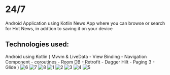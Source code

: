 # 24/7
Android Application using Kotlin News App where you can browse or search for Hot News, in addtion to saving it on your device
## Technologies used:
Android using Kotlin
( Mvvm & LiveData - View Binding - Navigation Component - coroutines - Room DB - Retrofit - Dagger Hilt - Paging 3 - Glide )
![6](https://user-images.githubusercontent.com/93207605/218975867-4b1b555d-cade-490a-bd0f-474e17cbbcaa.png)
![7](https://user-images.githubusercontent.com/93207605/218975890-0dcff003-b3f8-41df-bd9a-cbeefb965171.png)
![8](https://user-images.githubusercontent.com/93207605/218975905-47847e34-7db4-4adc-b11b-655b806ce6b3.png)
![1](https://user-images.githubusercontent.com/93207605/218975911-1188eccc-3077-4f61-919f-51f5adab7366.png)
![2](https://user-images.githubusercontent.com/93207605/218975953-0288c659-2fea-4704-b525-b9452137a963.png)
![3](https://user-images.githubusercontent.com/93207605/218975983-653f5ee7-fe51-400e-8e53-4487eb916db6.png)
![4](https://user-images.githubusercontent.com/93207605/218976018-c5fad4b8-a92b-4fc7-adb6-d71bb4debb87.png)
![5](https://user-images.githubusercontent.com/93207605/218976060-ea7bf44a-b637-4c80-97f1-b1a37754fc4e.png)

